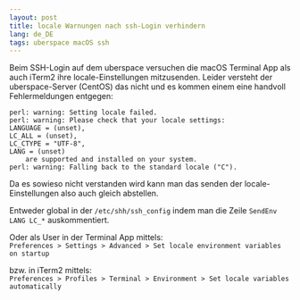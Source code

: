 ```yaml
---
layout: post
title: locale Warnungen nach ssh-Login verhindern
lang: de_DE
tags: uberspace macOS ssh
---
```


Beim SSH-Login auf dem uberspace versuchen die macOS Terminal App als auch iTerm2 ihre locale-Einstellungen mitzusenden. Leider versteht der uberspace-Server (CentOS) das nicht und es kommen einem eine handvoll Fehlermeldungen entgegen:

    perl: warning: Setting locale failed.  
    perl: warning: Please check that your locale settings:  
    LANGUAGE = (unset),  
    LC_ALL = (unset),  
    LC_CTYPE = "UTF-8",  
    LANG = (unset)  
        are supported and installed on your system.
    perl: warning: Falling back to the standard locale ("C").  

Da es sowieso nicht verstanden wird kann man das senden der locale-Einstellungen also auch gleich abstellen.

Entweder global in der `/etc/shh/ssh_config` indem man die Zeile `SendEnv LANG LC_*` auskommentiert.

Oder als User in der Terminal App mittels:   
`Preferences > Settings > Advanced > Set locale environment variables on startup`

bzw. in iTerm2 mittels:   
`Preferences > Profiles > Terminal > Environment > Set locale variables automatically`
